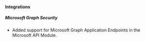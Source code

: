
#### Integrations

##### Microsoft Graph Security

- Added support for Microsoft Graph Application Endpoints in the Microsoft API Module.
